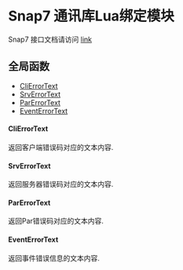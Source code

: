 # Snap7 通讯库Lua绑定模块

Snap7 接口文档请访问 [link](http://snap7.sourceforge.net/)

## 全局函数

* [CliErrorText](#clierrortext)
* [SrvErrorText](#srverrortext)
* [ParErrorText](#srverrortext)
* [EventErrorText](#eventerrortext)

#### CliErrorText

返回客户端错误码对应的文本内容.


#### SrvErrorText

返回服务器错误码对应的文本内容.


#### ParErrorText

返回Par错误码对应的文本内容.

#### EventErrorText

返回事件错误信息的文本内容.

